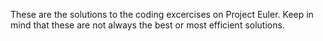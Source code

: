 These are the solutions to the coding excercises on Project Euler.
Keep in mind that these are not always the best or most efficient solutions.

